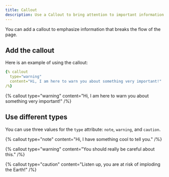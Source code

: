 ```yaml
---
title: Callout
description: Use a Callout to bring attention to important information
---
```


You can add a callout to emphasize information that breaks the flow of the page.

## Add the callout

Here is an example of using the callout:

```yaml
{% callout
  type="warning"
  content="Hi, I am here to warn you about something very important!"
/%}
```

{% callout
  type="warning"
  content="Hi, I am here to warn you about something very important!"
/%}

## Use different types

You can use three values for the `type` attribute: `note`, `warning`, and `caution`.

{% callout
  type="note"
  content="Hi, I have something cool to tell you."
/%}

{% callout
  type="warning"
  content="You should really be careful about this."
/%}

{% callout
  type="caution"
  content="Listen up, you are at risk of imploding the Earth!"
/%}
